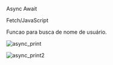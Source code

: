 Async Await

Fetch/JavaScript 

Funcao para busca de nome de usuário. 

![async_print](https://user-images.githubusercontent.com/102860659/192053967-f65baeb3-3c13-4546-aebe-0c9d37948d73.png)

![async_print2](https://user-images.githubusercontent.com/102860659/192055622-14ad3357-570d-4bea-b775-78ba381fbea7.png)
